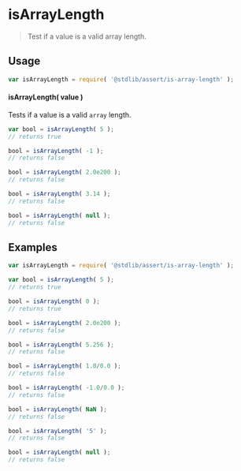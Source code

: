 # isArrayLength

> Test if a value is a valid array length.


<section class="usage">

## Usage

``` javascript
var isArrayLength = require( '@stdlib/assert/is-array-length' );
```


#### isArrayLength( value )

Tests if a value is a valid `array` length.

``` javascript
var bool = isArrayLength( 5 );
// returns true

bool = isArrayLength( -1 );
// returns false

bool = isArrayLength( 2.0e200 );
// returns false

bool = isArrayLength( 3.14 );
// returns false

bool = isArrayLength( null );
// returns false
```

</section>

<!-- /.usage -->


<section class="notes">

</section>

<!-- /.notes -->


<section class="examples">

## Examples

``` javascript
var isArrayLength = require( '@stdlib/assert/is-array-length' );

var bool = isArrayLength( 5 );
// returns true

bool = isArrayLength( 0 );
// returns true

bool = isArrayLength( 2.0e200 );
// returns false

bool = isArrayLength( 5.256 );
// returns false

bool = isArrayLength( 1.0/0.0 );
// returns false

bool = isArrayLength( -1.0/0.0 );
// returns false

bool = isArrayLength( NaN );
// returns false

bool = isArrayLength( '5' );
// returns false

bool = isArrayLength( null );
// returns false
```

</section>

<!-- /.examples -->


<section class="links">

</section>

<!-- /.links -->
